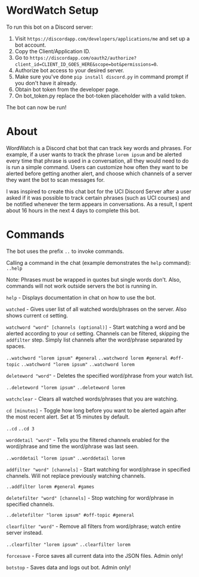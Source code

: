 # WordWatch Setup

To run this bot on a Discord server: <br />
1. Visit `https://discordapp.com/developers/applications/me` and set up a bot account. <br />
2. Copy the Client/Application ID. <br />
3. Go to `https://discordapp.com/oauth2/authorize?client_id=CLIENT_ID_GOES_HERE&scope=bot&permissions=0`. <br />
4. Authorize bot access to your desired server. <br />
5. Make sure you've done `pip install discord.py` in command prompt if you don't have it already. <br />
6. Obtain bot token from the developer page. <br />
7. On bot_token.py replace the bot-token placeholder with a valid token. <br />

The bot can now be run! <br />
# About

WordWatch is a Discord chat bot that can track key words and phrases. For example, if a user wants to track the phrase `lorem ipsum` and be alerted every time that phrase is used in a conversation, all they would need to do is run a simple command.
Users can customize how often they want to be alerted before getting another alert, and choose which channels of a server they want the bot to scan messages for.

I was inspired to create this chat bot for the UCI Discord Server after a user asked if it was possible to track certain phrases (such as UCI courses) and be notified whenever the term appears in conversations. As a result, I spent about 16 hours in the next 4 days to complete this bot.

# Commands
The bot uses the prefix `..` to invoke commands.

Calling a command in the chat (example demonstrates the `help` command): `..help`

Note: Phrases must be wrapped in quotes but single words don't. Also, commands will not work outside servers the bot is running in.

`help` - Displays documentation in chat on how to use the bot.

`watched` - Gives user list of all watched words/phrases on the server. Also shows current `cd` setting.

`watchword "word" [channels (optional)]` - Start watching a word and be alerted according to your `cd` setting. Channels can be filtered, skipping the `addfilter` step. Simply list channels after the word/phrase separated by spaces.

`..watchword "lorem ipsum" #general`
`..watchword lorem #general #off-topic`
`..watchword "lorem ipsum"`
`..watchword lorem`

`deleteword "word"` - Deletes the specified word/phrase from your watch list.

`..deleteword "lorem ipsum"`
`..deleteword lorem`

`watchclear` - Clears all watched words/phrases that you are watching.

`cd [minutes]` - Toggle how long before you want to be alerted again after the most recent alert. Set at 15 minutes by default.

`..cd`
`..cd 3`

`worddetail "word"` - Tells you the filtered channels enabled for the word/phrase and time the word/phrase was last seen.

`..worddetail "lorem ipsum"`
`..worddetail lorem`

`addfilter "word" [channels]` - Start watching for word/phrase in specified channels. Will not replace previously watching channels.

`..addfilter lorem #general #games`

`deletefilter "word" [channels]` - Stop watching for word/phrase in specified channels.

`..deletefilter "lorem ipsum" #off-topic #general`

`clearfilter "word"` - Remove all filters from word/phrase; watch entire server instead.

`..clearfilter "lorem ipsum"`
`..clearfilter lorem`

`forcesave` - Force saves all current data into the JSON files. Admin only!

`botstop` - Saves data and logs out bot. Admin only!